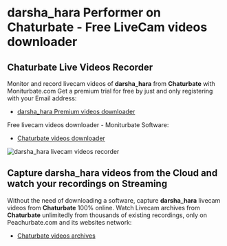 # darsha_hara Performer on Chaturbate - Free LiveCam videos downloader

## Chaturbate Live Videos Recorder

Monitor and record livecam videos of **darsha_hara** from **Chaturbate** with Moniturbate.com
Get a premium trial for free by just and only registering with your Email address:
* [darsha_hara Premium videos downloader](https://moniturbate.com/request-demo-licence-key.html)

Free livecam videos downloader - Moniturbate Software:
* [Chaturbate videos downloader](https://moniturbate.com/moniturbate-download-software.html)

![darsha_hara livecam videos recorder](https://peachurnet.com/templates/moniturbate-software.png)


## Capture darsha_hara videos from the Cloud and watch your recordings on Streaming

Without the need of downloading a software, capture **darsha_hara** livecam videos from **Chaturbate** 100% online.
Watch Livecam archives from **Chaturbate** unlimitedly from thousands of existing recordings, only on Peachurbate.com and its websites network:
* [Chaturbate videos archives](https://peachurnet.com/)